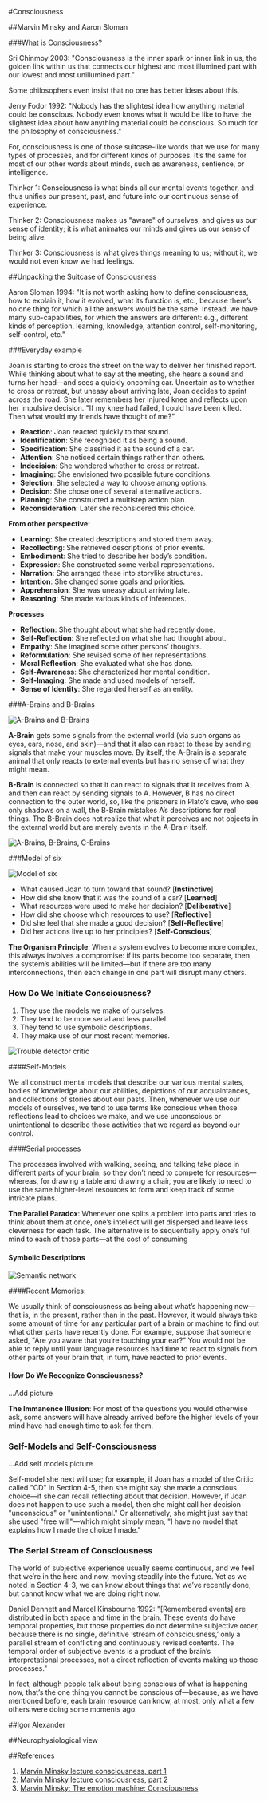 #Consciousness

##Marvin Minsky and Aaron Sloman

###What is Consciousness?

Sri Chinmoy 2003: "Consciousness is the inner spark or inner link in us, the golden link within us that connects our highest and most illumined part with our lowest and most unillumined part."

Some philosophers even insist that no one has better ideas about this.

Jerry Fodor 1992: "Nobody has the slightest idea how anything material could be conscious. Nobody even knows what it would be like to have the slightest idea about how anything material could be conscious. So much for the philosophy of consciousness."

For, consciousness is one of those suitcase-like words that we use for many types of processes, and for different kinds of purposes. It’s the same for most of our other words about minds, such as awareness, sentience, or intelligence.

Thinker 1: Consciousness is what binds all our mental events together, and thus unifies our present, past, and future into our continuous sense of experience. 

Thinker 2: Consciousness makes us "aware" of ourselves, and gives us our sense of identity; it is what animates our minds and gives us our sense of being alive. 

Thinker 3: Consciousness is what gives things meaning to us; without it, we would not even know we had feelings.

##Unpacking the Suitcase of Consciousness

Aaron Sloman 1994: "It is not worth asking how to define consciousness, how to explain it, how it evolved, what its function is, etc., because there’s no one thing for which all the answers would be the same. Instead, we have many sub-capabilities, for which the answers are different: e.g., different kinds of perception, learning, knowledge, attention control, self-monitoring, self-control, etc."

###Everyday example

Joan is starting to cross the street on the way to deliver her finished report. While thinking about what to say at the meeting, she hears a sound and turns her head—and sees a quickly oncoming car. Uncertain as to whether to cross or retreat, but uneasy about arriving late, Joan decides to sprint across the road. She later remembers her injured knee and reflects upon her impulsive decision. "If my knee had failed, I could have been killed. Then what would my friends have thought of me?"

* **Reaction**: Joan reacted quickly to that sound.
* **Identification**: She recognized it as being a sound.
* **Specification**: She classified it as the sound of a car.
* **Attention**: She noticed certain things rather than others.
* **Indecision**: She wondered whether to cross or retreat.
* **Imagining**: She envisioned two possible future conditions.
* **Selection**: She selected a way to choose among options.
* **Decision**: She chose one of several alternative actions.
* **Planning**: She constructed a multistep action plan.
* **Reconsideration**: Later she reconsidered this choice.

**From other perspective:**

* **Learning**: She created descriptions and stored them away.
* **Recollecting**: She retrieved descriptions of prior events.
* **Embodiment**: She tried to describe her body’s condition.
* **Expression**: She constructed some verbal representations.
* **Narration**: She arranged these into storylike structures.
* **Intention**: She changed some goals and priorities.
* **Apprehension**: She was uneasy about arriving late.
* **Reasoning**: She made various kinds of inferences.

**Processes**

* **Reflection**: She thought about what she had recently done.
* **Self-Reflection**: She reflected on what she had thought about.
* **Empathy**: She imagined some other persons’ thoughts.
* **Reformulation**: She revised some of her representations.
* **Moral Reflection**: She evaluated what she has done.
* **Self-Awareness**: She characterized her mental condition.
* **Self-Imaging**: She made and used models of herself.
* **Sense of Identity**: She regarded herself as an entity.

###A-Brains and B-Brains

![A-Brains and B-Brains](http://web.media.mit.edu/~minsky/E4/eb4_files/image008.gif)

**A-Brain** gets some signals from the external world (via such organs as eyes, ears, nose, and skin)—and that it also can react to these by sending signals that make your muscles move. By itself, the A-Brain is a separate animal that only reacts to external events but has no sense of what they might mean.

**B-Brain** is connected so that it can react to signals that it receives from A, and then can react by sending signals to A. However, B has no direct connection to the outer world, so, like the prisoners in Plato’s cave, who see only shadows on a wall, the B-Brain mistakes A’s descriptions for real things. The B-Brain does not realize that what it perceives are not objects in the external world but are merely events in the A-Brain itself.


![A-Brains, B-Brains, C-Brains](http://web.media.mit.edu/~minsky/E4/eb4_files/image009.gif)


###Model of six

![Model of six](http://web.media.mit.edu/~minsky/E5/eb5_files/image001.png)

* What caused Joan to turn toward that sound? [**Instinctive**] 
* How did she know that it was the sound of a car? [**Learned**]
* What resources were used to make her decision? [**Deliberative**] 
* How did she choose which resources to use? [**Reflective**] 
* Did she feel that she made a good decision? [**Self-Reflective**] 
* Did her actions live up to her principles? [**Self-Conscious**]

**The Organism Principle**: When a system evolves to become more complex, this always involves a compromise: if its parts become too separate, then the system’s abilities will be limited—but if there are too many interconnections, then each change in one part will disrupt many others.


### How Do We Initiate Consciousness?

1. They use the models we make of ourselves.
1. They tend to be more serial and less parallel.
1. They tend to use symbolic descriptions.
1. They make use of our most recent memories.

![Trouble detector critic](http://web.media.mit.edu/~minsky/E4/eb4_files/image005.gif)

####Self-Models

We all construct mental models that describe our various mental states, bodies of knowledge about our abilities, depictions of our acquaintances, and collections of stories about our pasts. Then, whenever we use our models of ourselves, we tend to use terms like conscious when those reflections lead to choices we make, and we use unconscious or unintentional to describe those activities that we regard as beyond our control.

####Serial processes

The processes involved with walking, seeing, and talking take place in different parts of your brain, so they don’t need to compete for resources—whereas, for drawing a table and drawing a chair, you are likely to need to use the same higher-level resources to form and keep track of some intricate plans.

**The Parallel Paradox**: Whenever one splits a problem into parts and tries to think about them at once, one’s intellect will get dispersed and leave less cleverness for each task. The alternative is to sequentially apply one’s full mind to each of those parts—at the cost of consuming

#### Symbolic Descriptions

![Semantic network](http://web.media.mit.edu/~minsky/E4/eb4_files/image003.gif)

####Recent Memories: 

We usually think of consciousness as being about what’s happening now—that is, in the present, rather than in the past. However, it would always take some amount of time for any particular part of a brain or machine to find out what other parts have recently done. For example, suppose that someone asked, "Are you aware that you’re touching your ear?" You would not be able to reply until your language resources had time to react to signals from other parts of your brain that, in turn, have reacted to prior events.

#### How Do We Recognize Consciousness?

...Add picture 

**The Immanence Illusion**: For most of the questions you would otherwise ask, some answers will have already arrived before the higher levels of your mind have had enough time to ask for them.

### Self-Models and Self-Consciousness

...Add self models picture 

Self-model she next will use; for example, if Joan has a model of the Critic called "CD" in Section 4-5, then she might say she made a conscious choice—if she can recall reflecting about that decision. However, if Joan does not happen to use such a model, then she might call her decision "unconscious" or "unintentional." Or alternatively, she might just say that she used "free will"—which might simply mean, "I have no model that explains how I made the choice I made."

### The Serial Stream of Consciousness

The world of subjective experience usually seems continuous, and we feel that we’re in the here and now, moving steadily into the future. Yet as we noted in Section 4-3, we can know about things that we’ve recently done, but cannot know what we are doing right now.

Daniel Dennett and Marcel Kinsbourne 1992: "[Remembered events] are distributed in both space and time in the brain. These events do have temporal properties, but those properties do not determine subjective order, because there is no single, definitive ‘stream of consciousness,’ only a parallel stream of conflicting and continuously revised contents. The temporal order of subjective events is a product of the brain’s interpretational processes, not a direct reflection of events making up those processes."

In fact, although people talk about being conscious of what is happening now, that’s the one thing you cannot be conscious of—because, as we have mentioned before, each brain resource can know, at most, only what a few others were doing some moments ago.

##Igor Alexander


##Neurophysiological view



##References 

1. [Marvin Minsky lecture consciousness, part 1](http://video.mit.edu/watch/lecture-6-consciousness-1351/)
1. [Marvin Minsky lecture consciousness, part 2](http://video.mit.edu/watch/lecture-7-consciousness-cont-1487/)
1. [Marvin Minsky: The emotion machine: Consciousness](http://web.media.mit.edu/~minsky/E4/eb4.html)

